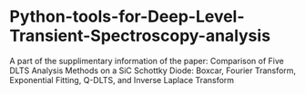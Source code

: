 # Python-tools-for-Deep-Level-Transient-Spectroscopy-analysis
A part of the supplimentary information of the paper: Comparison of Five DLTS Analysis Methods on a SiC Schottky Diode: Boxcar, Fourier Transform, Exponential Fitting, Q-DLTS, and Inverse Laplace Transform
